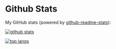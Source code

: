 # Github Stats

My GitHub stats (powered by [github-readme-stats](https://github.com/anuraghazra/github-readme-stats)):

[![github stats](https://github-readme-stats.vercel.app/api?username=pakagronglb&show_icons=true&hide_title=true&hide_border=true)](https://zxh.me)

[![top langs](https://github-readme-stats.vercel.app/api/top-langs/?username=pakagronglb&layout=compact&hide_border=true)](https://zxh.me)
